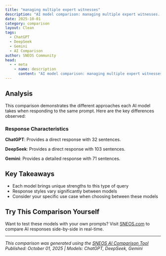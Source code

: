 ```yaml
---
title: "managing multiple expert witnesses"
description: "AI model comparison: managing multiple expert witnesses..."
date: 2025-10-01
category: comparison
layout: Clean
tags:
  - ChatGPT
  - DeepSeek
  - Gemini
  - AI Comparison
author: SNEOS Community
head:
  - - meta
    - name: description
      content: "AI model comparison: managing multiple expert witnesses..."
---
```


<ChatComparison
  title="managing multiple expert witnesses"
  prompt="managing multiple expert witnesses"
  :responses='{
    "ChatGPT": "Managing multiple expert witnesses effectively is crucial in complex legal cases to ensure clear, consistent, and persuasive testimony. Here are some strategies and best practices for managing multiple experts:\n\n### 1. Understand Each Expert\u0027s Role\n- **Clarify expertise:** Know the specific area each expert covers (e.g., forensic accounting, engineering, medical).\n- **Define scope:** Clearly outline what issues each expert will address to avoid overlap or conflict.\n\n### 2. Coordinate Their Efforts\n- **Regular communication:** Hold meetings or calls to discuss case developments and ensure experts are aligned.\n- **Collaborative review:** Encourage experts to review each other\u2019s reports to identify inconsistencies and strengthen overall arguments.\n- **Witness preparation:** Prepare experts for court together if possible to rehearse how their testimony fits into the broader case narrative.\n\n### 3. Manage Documentation\n- **Centralized repository:** Maintain a secure, organized system for storing expert reports, CVs, correspondence, and evidence.\n- **Track deadlines:** Keep a calendar of due dates for reports, disclosures, and depositions to ensure timely submissions.\n\n### 4. Avoid Conflicts\n- **Conflict checks:** Ensure no conflicts of interest exist between experts or between experts and parties involved.\n- **Control messaging:** Review all expert communications to maintain consistency in the case theory and avoid contradictory statements.\n\n### 5. Budget and Scheduling\n- **Budget management:** Monitor costs related to fees, travel, and preparation time to stay within budget.\n- **Scheduling:** Coordinate availability for depositions, meetings, and court appearances to avoid conflicts.\n\n### 6. Legal Compliance\n- **Disclosure rules:** Make sure all expert disclosures comply with jurisdictional procedural requirements.\n- **Admissibility:** Confirm experts meet admissibility standards (e.g., Daubert or Frye) in your jurisdiction.\n\n### 7. Prepare for Cross-Examination\n- **Mock cross-examinations:** Conduct practice sessions to prepare experts for tough questions.\n- **Consistent messaging:** Ensure each expert understands case themes and reinforcing points.\n\n### 8. Leverage Technology\n- Use case management software to track expert information, schedules, and communications.\n- Consider video conferencing for meetings and depositions to reduce travel and scheduling challenges.\n\n---\n\nIf you have a specific context or case type in mind, I can tailor these recommendations further. Would you like tips on selecting experts, coordinating reports, or handling conflicting expert opinions?",
    "DeepSeek": "Of course. Managing multiple expert witnesses is a critical and complex task in litigation. When done well, it creates a powerful, cohesive narrative for the judge or jury. When done poorly, it leads to contradictions, wasted resources, and a weakened case.\n\nHere is a comprehensive guide to effectively managing multiple expert witnesses.\n\n### The Core Philosophy: Conductor, Not a Player\n\nThink of yourself as the conductor of an orchestra. Each expert is a master of their instrument (their field). Your job is not to play the violin or the trumpet, but to ensure they all play the same symphony, at the right tempo, and in perfect harmony. Your goal is to present a unified, multi-faceted theory of the case.\n\n---\n\n### Phase 1: Pre-Selection \u0026 Strategy (The Blueprint)\n\nThis is the most important phase. Strategy comes first.\n\n1.  **Define the \u0022Story\u0022 of Your Case:** What is the core narrative you need to prove? Every expert must contribute a chapter to this story. For example:\n    *   **Medical Malpractice:** The story is \u0022The standard of care was breached, causing a specific injury.\u0022\n    *   **Experts Needed:** Standard of Care Expert, Causation Doctor, Life Care Planner/Economist (for damages).\n    *   **Complex Engineering/Product Liability:** The story is \u0022The product was defectively designed, and the company knew about the risk.\u0022\n    *   **Experts Needed:** Design Engineer, Materials Scientist, Human Factors Expert, Metallurgist.\n\n2.  **Map Expert Jurisdictions Clearly:** Create a one-page chart defining each expert\u0027s precise role and the boundaries of their testimony. This prevents \u0022turf wars\u0022 and overlapping opinions.\n    *   **Expert A (Engineer):** \u0022The bolt failed due to a fatigue fracture originating from a manufacturing defect.\u0022\n    *   **Expert B (Metallurgist):** \u0022The chemical composition of the bolt did not meet industry standards, making it susceptible to fatigue.\u0022\n    *   **Expert C (Human Factors):** \u0022The warning label was insufficient to alert the user to this specific failure mode.\u0022\n\n3.  **Seek Team Players:** During the selection process, explicitly ask candidates about their experience working on a team of experts. You want collaborators, not soloists who see other experts as competitors.\n\n---\n\n### Phase 2: Onboarding \u0026 Coordination (The Foundation)\n\nOnce experts are retained, set the stage for collaboration.\n\n1.  **The \u0022Kick-Off\u0022 Communication:**\n    *   Send a unified welcome email to all experts, introducing them to each other and reiterating the case strategy.\n    *   Clearly state the \u0022Chinese Wall\u0022 policy: They are to collaborate with each other *through you* (counsel) to protect work-product privilege. Direct expert-to-expert communication can risk privilege.\n\n2.  **Centralize the Information Hub:**\n    *   Use a secure, cloud-based portal (e.g., Box, Dropbox Business, Litigation-specific software) to house all documents, reports, and disclosures.\n    *   Ensure every expert has access to the *same core set of documents* to prevent them from working from different factual assumptions.\n\n3.  **Establish a Master Calendar:**\n    *   Maintain a single calendar with all critical deadlines: report dates, supplement deadlines, deposition dates, and trial.\n    *   Share relevant parts of this calendar with each expert.\n\n---\n\n### Phase 3: Active Management \u0026 Synthesis (The Conductor in Action)\n\nThis is the ongoing work of keeping the experts aligned.\n\n1.  **Sequential Disclosure of Information:** Be strategic about what you share and when.\n    *   Often, it\u0027s best to have your liability experts (e.g., engineer, doctor) complete their reports *before* your damages expert (e.g., economist). The damages expert can then rely on the specific conclusions of the liability experts to build their calculations.\n\n2.  **Facilitate Controlled Collaboration:**\n    *   **Organize Expert Meetings:** You should always be present. Prepare an agenda to guide the discussion.\n    *   **Goal:** \u0022Dr.. Smith, please explain your conclusion about the injury to our economist, Mr. Jones, so he can understand the basis for the future medical needs.\u0022\n    *   **Benefit:** This allows experts to ask each other clarifying questions and ensures their opinions are logically supportive.\n\n3.  **The \u0022Daisy Chain\u0022 Review:**\n    *   Have Expert B review the draft report of Expert A to ensure their own opinion is consistent and properly relies on Expert A\u0027s findings. For example, your economist should confirm they are correctly using the life care planner\u0027s cost projections.\n\n4.  **Prepare a Unified Theme \u0026 Language:**\n    *   Work with your experts to develop consistent, simple analogies or themes for complex topics.\n    *   Ensure they all use the same terminology. If one expert calls it a \u0022fracture,\u0022 the other shouldn\u0027t call it a \u0022crack,\u0022 unless there is a specific technical distinction that needs to be explained.\n\n---\n\n### Phase 4: Pretrial \u0026 Trial (The Performance)\n\n1.  **Prepare a Joint Pretrial Memorandum:** Present the experts as a cohesive unit, showing how their testimonies interlock to support your case theory.\n\n2.  **Witness Order Matters:** Plan the order of your expert testimony to build a logical and compelling story for the jury. The foundation (liability) should come before the consequences (damages).\n\n3.  **Direct Examination \u2013 Weave the Tapestry:**\n    *   Use your direct examinations to highlight the connections.\n    *   **Example Question to your Economist:** \u0022Dr. Adams, in forming your opinion about lost earnings, did you rely on the diagnosis provided by our neurologist, Dr. Lee?\u0022 This reinforces the connection for the jury.\n\n4.  **Prepare for Cross-Examination as a Team:**\n    *   Anticipate the opponent\u0027s strategy, which will often be to isolate one expert and pit them against another.\n    *   Conduct rigorous mock cross-examinations. Have your experts sit in on each other\u0027s prep sessions. This helps them understand the full context and prepares them for questions like, \u0022You\u0027re aware that Dr. X disagrees with you on point Y, correct?\u0022 They should have a calm, prepared response that respects the other expert\u0027s domain while defending their own.\n\n---\n\n### Common Pitfalls and How to Avoid Them\n\n| Pitfall | Consequence | Avoidance Strategy |\n| :--- | :--- | :--- |\n| **Overlapping Opinions** | Experts contradict each other, creating confusion and doubt. | Clearly define scopes of work from the start. Use the \u0022jurisdiction map.\u0022 |\n| **Gaps in Coverage** | A critical element of your case is left unproven. | Thoroughly map the required testimony to the legal elements of your claim. |\n| **\u0022The Lone Wolf\u0022** | One expert goes rogue, undermining the entire team. | Vet for team players. Maintain constant communication. Reinforce the case strategy. |\n| **Privilege Waiver** | Unprotected expert communication becomes discoverable. | Insist all substantive communication flow through you. Use the \u0022Chinese Wall.\u0022 |\n| **Cost Overruns** | Uncoordinated work leads to duplication and wasted fees. | Centralize documents. Set clear budgets and require pre-approval for major tasks. |\n| **Inconsistent Terminology** | The jury gets confused by different words for the same thing. | Hold a terminology meeting. Create a shared glossary of key terms. |\n\n### Conclusion\n\nSuccessfully managing multiple experts is a proactive, not reactive, process. It requires meticulous planning, clear communication, and a strategic vision that sees the experts not as isolated hired guns, but as integral parts of a single, powerful case narrative. By acting as the conductor, you ensure that the jury hears a symphony of evidence, not a cacophony of conflicting opinions.",
    "Gemini": "Managing multiple expert witnesses is a complex but crucial task for a successful legal strategy. It requires meticulous planning, strong communication, and a clear understanding of each expert\u0027s role and contribution. Here\u0027s a breakdown of key considerations:\n\n**I. Initial Planning and Strategy**\n\n*   **Determine the Necessity of Multiple Experts:** Before engaging multiple experts, carefully evaluate whether their combined knowledge is essential. Can one expert cover all necessary areas, or are distinct specialties required? Consider the cost-benefit analysis of using multiple experts.\n*   **Define Roles and Responsibilities:** Clearly outline the scope of work for each expert. Avoid overlapping expertise unless it\u0027s intentional for corroboration or to cover different aspects of the same issue.  A well-defined scope prevents confusion, wasted effort, and potential conflicts.  Consider creating a grid outlining each expert\u0027s area of expertise, key opinions, and how they fit into the overall case strategy.\n*   **Budget Allocation:**  Estimate the costs associated with each expert\u0027s services, including consultation, reports, depositions, and trial testimony. Allocate your budget accordingly, prioritizing experts with the most critical testimony.  Consider phased engagements, starting with initial consultations and progressing based on need.\n*   **Timeline Management:** Establish a realistic timeline for expert engagement, including deadlines for reports, depositions, and trial preparation. Coordinate the timeline with the overall litigation schedule.\n*   **Legal Considerations:** Ensure compliance with all applicable rules of evidence, disclosure requirements, and ethical considerations when engaging and working with expert witnesses. This includes properly disclosing experts and their opinions within the deadlines set by the court.\n\n**II. Expert Selection and Engagement**\n\n*   **Thorough Vetting:** Conduct comprehensive research on potential experts, including their qualifications, experience, publications, prior testimony, and any potential biases or conflicts of interest. Check their credentials and references.  Use expert witness databases and referrals from trusted colleagues.\n*   **Clear Engagement Agreements:** Draft detailed engagement agreements that specify the scope of work, payment terms, confidentiality obligations, and termination clauses. These agreements should be reviewed by legal counsel.\n*   **Background Checks:** Consider performing background checks on potential experts to identify any red flags, such as prior disciplinary actions or questionable testimony.\n\n**III. Communication and Coordination**\n\n*   **Centralized Communication Hub:**  Establish a single point of contact for all expert communication. This helps streamline information flow, prevent misunderstandings, and ensure consistency in messaging. Consider using a project management tool to track communication, tasks, and deadlines.\n*   **Regular Communication:** Maintain regular communication with each expert to monitor progress, address concerns, and provide updates on the case. Schedule regular calls or meetings to discuss strategy and address any questions they may have.\n*   **Information Sharing (Controlled):**  Carefully consider what information to share with each expert. While transparency is important, sharing privileged or confidential information with all experts can create unintended consequences.  Only share information that is directly relevant to their assigned tasks.  Use appropriate confidentiality agreements and privilege protections.\n*   **Collaborative Environment (if appropriate):** In some cases, it may be beneficial to encourage collaboration among experts, particularly if their areas of expertise are complementary. However, be mindful of potential conflicts or biases that could arise from such collaboration.\n*   **Prepare Experts for Deposition and Trial:** Thoroughly prepare each expert for deposition and trial testimony. Review their reports, anticipate potential questions, and conduct mock examinations.  Ensure they understand the legal standards and the importance of clear, concise, and accurate testimony.\n*   **Address Conflicting Opinions:** If experts hold conflicting opinions, address these discrepancies promptly and transparently.  Determine whether the conflicts can be resolved or whether it\u0027s necessary to adjust your strategy.\n\n**IV. Managing Expert Reports**\n\n*   **Review and Feedback:** Carefully review each expert report for accuracy, completeness, and clarity. Provide timely feedback to the expert to address any deficiencies or inconsistencies.\n*   **Consistency in Reports:**  Ensure that the experts\u0027 reports are consistent with each other and with the overall case strategy. Identify and address any contradictions or inconsistencies promptly.\n*   **Organization and Accessibility:**  Maintain an organized system for storing and retrieving expert reports and related documents. Make sure that all relevant parties have access to the reports.\n*   **Supplemental Reports:** Determine if supplemental reports are needed to address new information or evolving issues in the case.\n\n**V. Dealing with Conflicts and Challenges**\n\n*   **Identify Potential Conflicts Early:**  Identify and address any potential conflicts of interest or ethical concerns as early as possible. Disclose any conflicts to the court and opposing counsel as required.\n*   **Address Expert Availability:**  Be prepared to address any scheduling conflicts or availability issues that may arise. Have contingency plans in place in case an expert becomes unavailable.\n*   **Manage Expert Fees and Expenses:**  Monitor expert fees and expenses closely to ensure that they remain within budget. Review invoices carefully and address any discrepancies promptly.\n*   **Ethical Considerations:** Always adhere to ethical guidelines when working with expert witnesses. Avoid pressuring experts to alter their opinions or provide false testimony.\n\n**VI. Technology and Tools**\n\n*   **Case Management Software:** Utilize case management software to track expert information, deadlines, and communications.\n*   **Document Management Systems:**  Use document management systems to organize and share expert reports and related documents.\n*   **Communication Platforms:** Utilize secure communication platforms for communicating with experts and sharing confidential information.\n*   **Trial Presentation Software:**  Use trial presentation software to display expert testimony and exhibits effectively during trial.\n\n**VII. Key Takeaways**\n\n*   **Proactive Planning:**  Start planning for expert witness management early in the litigation process.\n*   **Clear Communication:**  Maintain open and consistent communication with all experts.\n*   **Detailed Documentation:**  Keep meticulous records of all expert-related activities.\n*   **Budget Management:**  Monitor expert fees and expenses carefully.\n*   **Ethical Conduct:**  Adhere to the highest ethical standards.\n\nBy following these guidelines, you can effectively manage multiple expert witnesses and maximize their contribution to your case. Remember to adapt your approach to the specific circumstances of each case and to seek guidance from experienced legal counsel.\n"
  }'
  published-date="22:32"
/>

## Analysis

This comparison demonstrates the different approaches each AI model takes when responding to the same prompt. Here are the key differences observed:

### Response Characteristics

**ChatGPT**: Provides a direct response with 32 sentences. 

**DeepSeek**: Provides a direct response with 103 sentences. 

**Gemini**: Provides a detailed response with 71 sentences. 

## Key Takeaways

- Each model brings unique strengths to this type of query
- Response styles vary significantly between models
- Consider your specific use case when choosing between these models

## Try This Comparison Yourself

Want to test these models with your own prompts? Visit [SNEOS.com](https://sneos.com) to compare AI responses side-by-side in real-time.

---

*This comparison was generated using the [SNEOS AI Comparison Tool](https://sneos.com)*
*Published: October 01, 2025 | Models: ChatGPT, DeepSeek, Gemini*
